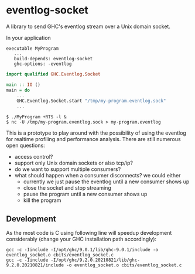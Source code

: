 # eventlog-socket

A library to send GHC's eventlog stream over a Unix domain socket.

In your application

```cabal
executable MyProgram
   ...
   build-depends: eventlog-socket
   ghc-options: -eventlog
```

```haskell
import qualified GHC.Eventlog.Socket

main :: IO ()
main = do
    ...
    GHC.Eventlog.Socket.start "/tmp/my-program.eventlog.sock"
    ...
```

```
$ ./MyProgram +RTS -l &
$ nc -U /tmp/my-program.eventlog.sock > my-program.eventlog
```


This is a prototype to play around with the possibility of using the eventlog
for realtime profiling and performance analysis. There are still numerous open questions:

 * access control?
 * support only Unix domain sockets or also tcp/ip?
 * do we want to support multiple consumers?
 * what should happen when a consumer disconnects? we could either
   * currently we just pause the eventlog until a new consumer shows up
   * close the socket and stop streaming
   * pause the program until a new consumer shows up
   * kill the program

## Development

As the most code is C using following line will speedup development
considerably (change your GHC installation path accordingly):

```
gcc -c -Iinclude -I/opt/ghc/9.0.1/lib/ghc-9.0.1/include -o eventlog_socket.o cbits/eventlog_socket.c
gcc -c -Iinclude -I/opt/ghc/9.2.0.20210821/lib/ghc-9.2.0.20210821/include -o eventlog_socket.o cbits/eventlog_socket.c
```
